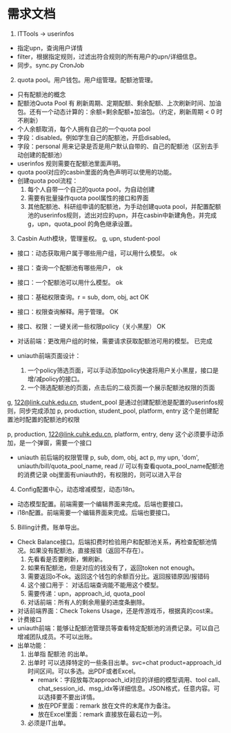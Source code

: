 # 需求文档
1. ITTools -> userinfos
- 指定upn，查询用户详情
- filter，根据指定规则，过滤出符合规则的所有用户的upn/详细信息。
- 同步。sync.py CronJob

2. quota pool。用户钱包。用户组管理。配额池管理。
- 只有配额池的概念
- 配额池Quota Pool 有 刷新周期、定期配额、剩余配额、上次刷新时间、加油包。还有一个动态计算的：余额=剩余配额+加油包。（约定，刷新周期 < 0 时不刷新）
- 个人余额取消，每个人拥有自己的一个quota pool
- 字段：disabled。例如学生自己的配额池，开启disabled。
- 字段：personal 用来记录是否是用户默认自带的、自己的配额池（区别去手动创建的配额池）
- userinfos 规则需要在配额池里面声明。
- quota pool对应的casbin里面的角色声明可以使用的功能。
- 创建quota pool流程：
    1. 每个人自带一个自己的quota pool，为自动创建
    2. 需要有批量操作quota pool属性的接口和界面
    3. 其他配额池、科研组申请的配额池，为手动创建quota pool，并配置配额池的userinfos规则，滤出对应的upn，并在casbin中新建角色，并完成g，upn，quota_pool 的角色继承设置。


3. Casbin Auth模块，管理鉴权。
g, upn, student-pool
- 接口：动态获取用户属于哪些用户组，可以用什么模型。  ok
- 接口：查询一个配额池有哪些用户， ok
- 接口：一个配额池可以用什么模型。    ok
- 接口：基础权限查询。r = sub, dom, obj, act   OK
- 接口：权限查询解释。用于管理。  OK
- 接口、权限：一键关闭一些权限policy（关小黑屋）  OK
- 对话前端：更改用户组的时候，需要请求获取配额池可用的模型。   已完成

- uniauth前端页面设计：
    1. 一个policy筛选页面，可以手动添加policy快速将用户关小黑屋，接口是增/减policy的接口。
    2. 一个筛选配额池的页面，点击后的二级页面一个展示配额池权限的页面

g, 122@link.cuhk.edu.cn, student_pool 是通过创建配额池是配置的userinfos规则，同步完成添加
p, production, student_pool, platform, entry  这个是创建配置池时配置的配额池的权限

p, production, 122@link.cuhk.edu.cn, platform, entry, deny  这个必须要手动添加，是一个弹窗，需要一个接口

- uniauth 前后端的权限管理
p, sub, dom, obj, act
p, my upn, 'dom', uniauth/bill/quota_pool_name, read  // 可以有查看quota_pool_name配额池的消费记录
obj里面有uniauth的，有权限的，则可以进入平台

4. Config配置中心，动态增减模型，动态i18n。
- 动态模型配置。前端需要一个编辑界面来完成。后端也要接口。
- i18n配置。前端需要一个编辑界面来完成。后端也要接口。

5. Billing计费。账单导出。
- Check Balance接口。后端扣费时检验用户和配额池关系，再检查配额池情况。如果没有配额池，直接报错（返回不存在）。
    1. 先看看是否要刷新，懒刷新。
    2. 如果有配额池，但是对应的钱没有了，返回token not enough。
    3. 需要返回o不ok。返回这个钱包的余额百分比。返回报错原因/报错码
    4. 这个接口用于： 对话后端查询能不能用这个模型。
    5. 需要传递：upn，approach_id, quota_pool
    6. 对话前端：所有人的剩余用量的进度条删除。
- 对话前端界面：Check Tokens Usage，还是传游戏币，根据真的cost来。
- 计费接口
- uniauth前端：能够让配额池管理员等查看特定配额池的消费记录。可以自己增减团队成员。不可以出账。
- 出单功能：
    1. 出单指 配额池 的出单。
    2. 出单时 可以选择特定的一些条目出单。svc=chat product=approach_id 时间区间。可以多选。出PDF或者Excel。
        - remark：字段放每次approach_id对应的详细的模型调用、tool call、chat_session_id、msg_idx等详细信息。JSON格式，任意内容。可以选择要不要出详情。
        - 放在PDF里面：remark 放在文件的末尾作为备注。
        - 放在Excel里面：remark 直接放在最右边一列。
    3. 必须是IT出单。
    